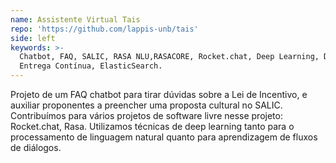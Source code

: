 ```yaml
---
name: Assistente Virtual Tais
repo: 'https://github.com/lappis-unb/tais'
side: left
keywords: >-
  Chatbot, FAQ, SALIC, RASA NLU,RASACORE, Rocket.chat, Deep Learning, DevOps,
  Entrega Contínua, ElasticSearch.
---
```


Projeto de um FAQ chatbot para tirar dúvidas sobre a Lei de Incentivo, e auxiliar proponentes a preencher uma proposta cultural no SALIC. Contribuímos para vários projetos de software livre nesse projeto: Rocket.chat, Rasa. Utilizamos técnicas de deep learning tanto para o processamento de linguagem natural quanto para aprendizagem de fluxos de diálogos.
